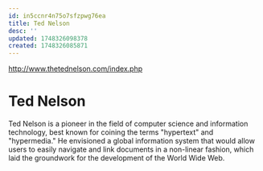 ```yaml
---
id: in5ccnr4n75o7sfzpwg76ea
title: Ted Nelson
desc: ''
updated: 1748326098378
created: 1748326085871
---
```


http://www.thetednelson.com/index.php

# Ted Nelson

Ted Nelson is a pioneer in the field of computer science and information technology, best known for coining the terms "hypertext" and "hypermedia." He envisioned a global information system that would allow users to easily navigate and link documents in a non-linear fashion, which laid the groundwork for the development of the World Wide Web.
